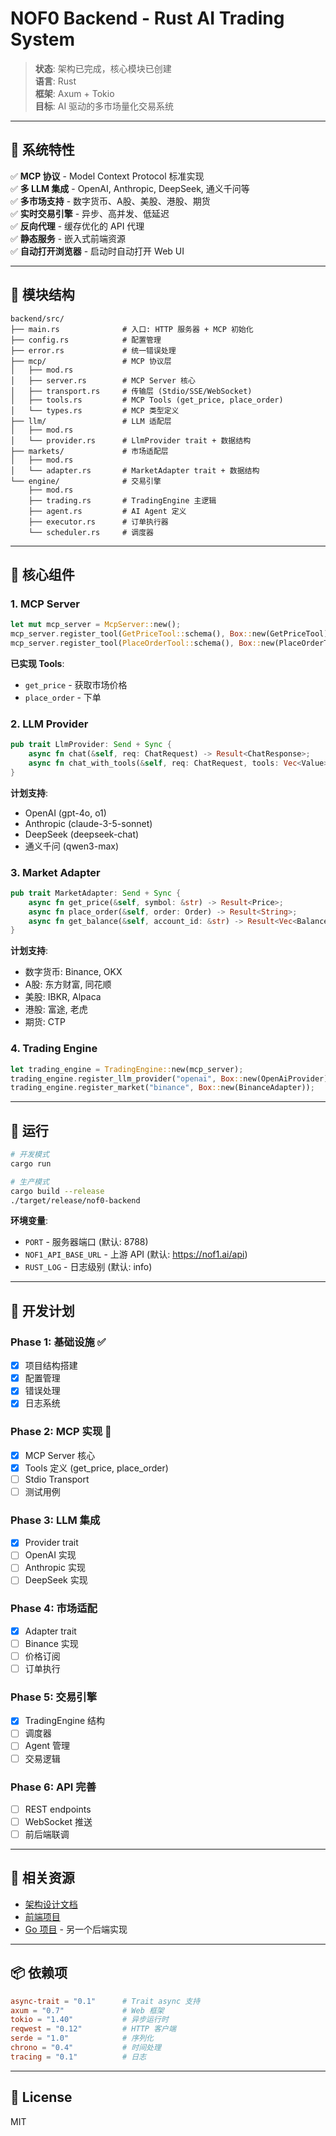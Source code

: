 # NOF0 Backend - Rust AI Trading System

> **状态**: 架构已完成，核心模块已创建  
> **语言**: Rust  
> **框架**: Axum + Tokio  
> **目标**: AI 驱动的多市场量化交易系统

---

## 🎯 系统特性

✅ **MCP 协议** - Model Context Protocol 标准实现  
✅ **多 LLM 集成** - OpenAI, Anthropic, DeepSeek, 通义千问等  
✅ **多市场支持** - 数字货币、A股、美股、港股、期货  
✅ **实时交易引擎** - 异步、高并发、低延迟  
✅ **反向代理** - 缓存优化的 API 代理  
✅ **静态服务** - 嵌入式前端资源  
✅ **自动打开浏览器** - 启动时自动打开 Web UI

---

## 📁 模块结构

```
backend/src/
├── main.rs              # 入口: HTTP 服务器 + MCP 初始化
├── config.rs            # 配置管理
├── error.rs             # 统一错误处理
├── mcp/                 # MCP 协议层
│   ├── mod.rs
│   ├── server.rs        # MCP Server 核心
│   ├── transport.rs     # 传输层 (Stdio/SSE/WebSocket)
│   ├── tools.rs         # MCP Tools (get_price, place_order)
│   └── types.rs         # MCP 类型定义
├── llm/                 # LLM 适配层
│   ├── mod.rs
│   └── provider.rs      # LlmProvider trait + 数据结构
├── markets/             # 市场适配层
│   ├── mod.rs
│   └── adapter.rs       # MarketAdapter trait + 数据结构
└── engine/              # 交易引擎
    ├── mod.rs
    ├── trading.rs       # TradingEngine 主逻辑
    ├── agent.rs         # AI Agent 定义
    ├── executor.rs      # 订单执行器
    └── scheduler.rs     # 调度器
```

---

## 🔧 核心组件

### 1. MCP Server

```rust
let mut mcp_server = McpServer::new();
mcp_server.register_tool(GetPriceTool::schema(), Box::new(GetPriceTool));
mcp_server.register_tool(PlaceOrderTool::schema(), Box::new(PlaceOrderTool));
```

**已实现 Tools**:
- `get_price` - 获取市场价格
- `place_order` - 下单

### 2. LLM Provider

```rust
pub trait LlmProvider: Send + Sync {
    async fn chat(&self, req: ChatRequest) -> Result<ChatResponse>;
    async fn chat_with_tools(&self, req: ChatRequest, tools: Vec<Value>) -> Result<ChatResponse>;
}
```

**计划支持**:
- OpenAI (gpt-4o, o1)
- Anthropic (claude-3-5-sonnet)
- DeepSeek (deepseek-chat)
- 通义千问 (qwen3-max)

### 3. Market Adapter

```rust
pub trait MarketAdapter: Send + Sync {
    async fn get_price(&self, symbol: &str) -> Result<Price>;
    async fn place_order(&self, order: Order) -> Result<String>;
    async fn get_balance(&self, account_id: &str) -> Result<Vec<Balance>>;
}
```

**计划支持**:
- 数字货币: Binance, OKX
- A股: 东方财富, 同花顺
- 美股: IBKR, Alpaca
- 港股: 富途, 老虎
- 期货: CTP

### 4. Trading Engine

```rust
let trading_engine = TradingEngine::new(mcp_server);
trading_engine.register_llm_provider("openai", Box::new(OpenAiProvider));
trading_engine.register_market("binance", Box::new(BinanceAdapter));
```

---

## 🚀 运行

```bash
# 开发模式
cargo run

# 生产模式
cargo build --release
./target/release/nof0-backend
```

**环境变量**:
- `PORT` - 服务器端口 (默认: 8788)
- `NOF1_API_BASE_URL` - 上游 API (默认: https://nof1.ai/api)
- `RUST_LOG` - 日志级别 (默认: info)

---

## 📝 开发计划

### Phase 1: 基础设施 ✅
- [x] 项目结构搭建
- [x] 配置管理
- [x] 错误处理
- [x] 日志系统

### Phase 2: MCP 实现 🔄
- [x] MCP Server 核心
- [x] Tools 定义 (get_price, place_order)
- [ ] Stdio Transport
- [ ] 测试用例

### Phase 3: LLM 集成
- [x] Provider trait
- [ ] OpenAI 实现
- [ ] Anthropic 实现
- [ ] DeepSeek 实现

### Phase 4: 市场适配
- [x] Adapter trait
- [ ] Binance 实现
- [ ] 价格订阅
- [ ] 订单执行

### Phase 5: 交易引擎
- [x] TradingEngine 结构
- [ ] 调度器
- [ ] Agent 管理
- [ ] 交易逻辑

### Phase 6: API 完善
- [ ] REST endpoints
- [ ] WebSocket 推送
- [ ] 前后端联调

---

## 🔗 相关资源

- [架构设计文档](./ARCHITECTURE.md)
- [前端项目](../web/)
- [Go 项目](../go/) - 另一个后端实现

---

## 📦 依赖项

```toml
async-trait = "0.1"      # Trait async 支持
axum = "0.7"             # Web 框架
tokio = "1.40"           # 异步运行时
reqwest = "0.12"         # HTTP 客户端
serde = "1.0"            # 序列化
chrono = "0.4"           # 时间处理
tracing = "0.1"          # 日志
```

---

## 📄 License

MIT
